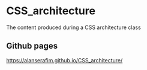 # CSS_architecture
The content produced during a CSS architecture class 

## Github pages

https://alanserafim.github.io/CSS_architecture/
